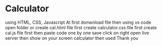 # Calculator
using HTML, CSS, Javascript 
At first donwnload file 
then using vs code
open folder
or create cal.html file first
create calculator.css file first
create cal.js file first
then paste code one by one
save
click on right 
open live server
then show on your screen calculator
then used
Thank you

